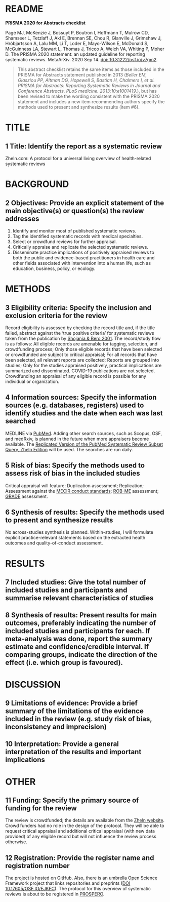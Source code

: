 # README

**PRISMA 2020 for Abstracts checklist**

Page MJ, McKenzie J, Bossuyt P, Boutron I, Hoffmann T, Mulrow CD, Shamseer L, Tetzlaff J, Akl E, Brennan SE, Chou R, Glanville J, Grimshaw J, Hróbjartsson A, Lalu MM, Li T, Loder E, Mayo-Wilson E, McDonald S, McGuinness LA, Stewart L, Thomas J, Tricco A, Welch VA, Whiting P, Moher D. The PRISMA 2020 statement: an updated guideline for reporting systematic reviews. MetaArXiv. 2020 Sep 14. [doi: 10.31222/osf.io/v7gm2](https://doi.org/10.31222/osf.io/v7gm2).

> This abstract checklist retains the same items as those included in the PRISMA for Abstracts statement published in 2013 (_Beller EM, Glasziou PP, Altman DG, Hopewell S, Bastian H, Chalmers I, et al. PRISMA for Abstracts: Reporting Systematic Reviews in Journal and Conference Abstracts. PLoS medicine. 2013;10:e1001419._), but has been revised to make the wording consistent with the PRISMA 2020 statement and includes a new item recommending authors specify the methods used to present and synthesize results (item #6).

# TITLE

## 1 Title: Identify the report as a systematic review

Zheln.com: A protocol for a universal living overview of health-related systematic reviews

# BACKGROUND

## 2 Objectives: Provide an explicit statement of the main objective(s) or question(s) the review addresses

1. Identify and monitor most of published systematic reviews.
2. Tag the identified systematic records with medical specialties.
3. Select or crowdfund reviews for further appraisal.
4. Critically appraise and replicate the selected systematic reviews.
5. Disseminate practice implications of positively appraised reviews to both the public and evidence-based practitioners in health care and other fields associated with intervention into a human life, such as education, business, policy, or ecology.

# METHODS

## 3 Eligibility criteria: Specify the inclusion and exclusion criteria for the review

Record eligibility is assessed by checking the record title and, if the title failed, abstract against the ‘true positive criteria’ for systematic reviews taken from the publication by [Shojania & Bero 2001][Shojania2001157162]. The record/study flow is as follows: All eligible records are amenable for tagging, selection, and crowdfunding process; Only those eligible records that have been selected or crowdfunded are subject to critical appraisal; For all records that have been selected, all relevant reports are collected; Reports are grouped into studies; Only for the studies appraised positively, practical implications are summarized and disseminated. COVID-19 publications are not selected. Crowdfunding an appraisal of any eligible record is possible for any individual or organization.

## 4 Information sources: Specify the information sources (e.g. databases, registers) used to identify studies and the date when each was last searched

MEDLINE via [PubMed](https://pubmed.ncbi.nlm.nih.gov). Adding other search sources, such as Scopus, OSF, and medRxiv, is planned in the future when more appraisers become available. The [Replicated Version of the PubMed Systematic Review Subset Query, Zheln Edition](https://github.com/p1m-ortho/qs-global-ortho-search-queries/blob/global-sr-query/zheln/PRISMA-S_checklist.md#8-full-search-strategies-include-the-search-strategies-for-each-database-and-information-source-copied-and-pasted-exactly-as-run) will be used. The searches are run daily.

## 5 Risk of bias: Specify the methods used to assess risk of bias in the included studies

Critical appraisal will feature: Duplication assessment; Replication; Assessment against the [MECIR conduct standards](https://community.cochrane.org/mecir-manual/standards-conduct-new-cochrane-intervention-reviews-c1-c75); [ROB-ME](https://www.riskofbias.info/welcome/rob-me-tool) assessment; [GRADE](https://gdt.gradepro.org/app/handbook/handbook.html) assessment.

## 6 Synthesis of results: Specify the methods used to present and synthesize results

No across-studies synthesis is planned. Within-studies, I will formulate explicit practice-relevant statements based on the extracted health outcomes and quality-of-conduct assessment.

# RESULTS

## 7 Included studies: Give the total number of included studies and participants and summarise relevant characteristics of studies



## 8 Synthesis of results: Present results for main outcomes, preferably indicating the number of included studies and participants for each. If meta-analysis was done, report the summary estimate and confidence/credible interval. If comparing groups, indicate the direction of the effect (i.e. which group is favoured).



# DISCUSSION

## 9 Limitations of evidence: Provide a brief summary of the limitations of the evidence included in the review (e.g. study risk of bias, inconsistency and imprecision)



## 10 Interpretation: Provide a general interpretation of the results and important implications



# OTHER

## 11 Funding: Specify the primary source of funding for the review

The review is crowdfunded; the details are available from the [Zheln website](https://zheln.com). Crowd funders had no role in the design of the protocol. They will be able to request critical appraisal and additional critical appraisal (with new data provided) of any eligible record but will not influence the review process otherwise.

## 12 Registration: Provide the register name and registration number

The project is hosted on GitHub. Also, there is an umbrella Open Science Framework project that links repositories and preprints ([DOI 10.17605/OSF.IO/EJKFC](https://doi.org/10.17605/OSF.IO/EJKFC)). The protocol for this overview of systematic reviews is about to be registered in [PROSPERO](https://www.crd.york.ac.uk/prospero/).

[Shojania2001157162]: https://www.researchgate.net/publication/11820967_Taking_Advantage_of_the_Explosion_of_Systematic_Reviews_An_Efficient_MEDLINE_Search_Strategy "Shojania KG, Bero LA. Taking advantage of the explosion of systematic reviews: an efficient MEDLINE search strategy. Eff Clin Pract. 2001 Jul-Aug;4(4):157-62. PMID: 11525102."
